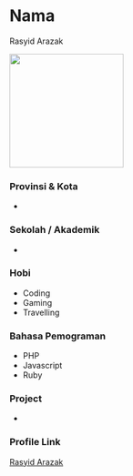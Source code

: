 # Nama
Rasyid Arazak

<img src="https://avatars.githubusercontent.com/u/64350139?s=400&v=4" width="200" height="200" align="center"/>

### Provinsi & Kota
-

### Sekolah / Akademik
-

### Hobi

- Coding
- Gaming
- Travelling

### Bahasa Pemograman

- PHP
- Javascript
- Ruby

### Project
-

### Profile Link

[Rasyid Arazak](https://github.com/rasyidarazak)
